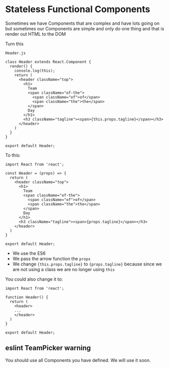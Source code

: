 # Stateless Functional Components
Sometimes we have Components that are complex and have lots going on but sometimes our Components are simple and only do one thing and that is render out HTML to the DOM

Turn this

`Header.js`

```
class Header extends React.Component {
  render() {
    console.log(this);
    return (
      <header className="top">
        <h1>
          Team
          <span className="of-the">
            <span className="of">of</span>
            <span className="the">the</span>
          </span>
          Day
        </h1>
        <h3 className="tagline"><span>{this.props.tagline}</span></h3>
      </header>
    )
  }
}

export default Header;
```

To this:

```
import React from 'react';

const Header = (props) => {
  return (
    <header className="top">
      <h1>
        Team
        <span className="of-the">
          <span className="of">of</span>
          <span className="the">the</span>
        </span>
        Day
      </h1>
      <h3 className="tagline"><span>{props.tagline}</span></h3>
    </header>
  )
}

export default Header;
```

* We use the ES6
* We pass the arrow function the `props`
* We change `{this.props.tagline}` to `{props.tagline}` because since we are not using a class we are no longer using `this`

You could also change it to:

```
import React from 'react';

function Header() {
  return (
    <header>
    ...
    </header>
  )
}

export default Header;
```

## eslint TeamPicker warning
You should use all Components you have defined. We will use it soon. 
